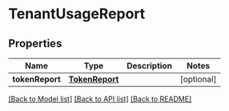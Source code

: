 # TenantUsageReport

## Properties
Name | Type | Description | Notes
------------ | ------------- | ------------- | -------------
**tokenReport** | [**TokenReport**](TokenReport.md) |  | [optional] 

[[Back to Model list]](../README.md#documentation-for-models) [[Back to API list]](../README.md#documentation-for-api-endpoints) [[Back to README]](../README.md)


